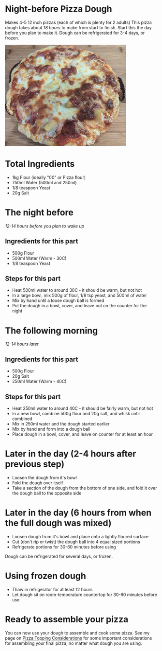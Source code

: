 # Night-before Pizza Dough
Makes 4-5 12 inch pizzas (each of which is plenty for 2 adults)
This pizza dough takes about *18 hours* to make from start to finish. Start this the day before you plan to make it.
Dough can be refrigerated for 3-4 days, or frozen.

![Pizza Photo](/Images/pizza-after.png)

# Total Ingredients
- 1kg Flour (ideally "00" or Pizza flour)
- 750ml Water (500ml and 250ml)
- 1/8 teaspoon Yeast
- 20g Salt

# The night before 
*12-14 hours before you plan to wake up*

## Ingredients for this part
 - 500g Flour
 - 500ml Water (Warm - 30C)
 - 1/8 teaspoon Yeast

## Steps for this part
 - Heat 500ml water to around 30C - it should be warm, but not hot
 - In a large bowl, mix 500g of flour, 1/8 tsp yeast, and 500ml of water
 - Mix by hand until a loose dough ball is formed
 - Put the dough in a bowl, cover, and leave out on the counter for the night

# The following morning 
 *12-14 hours later*

## Ingredients for this part
 - 500g Flour
 - 20g Salt
 - 250ml Water (Warm - 40C)

## Steps for this part
  - Heat 250ml water to around 40C - it should be fairly warm, but not hot
  - In a new bowl, combine 500g flour and 20g salt, and whisk until combined
  - Mix in 250ml water and the dough started earlier
  - Mix by hand and form into a dough ball
  - Place dough in a bowl, cover, and leave on counter for at least an hour

# Later in the day (2-4 hours after previous step)
 - Loosen the dough from it's bowl
 - Fold the dough over itself
  - Take a section of the dough from the bottom of one side, and fold it over the dough ball to the opposite side

# Later in the day (6 hours from when the full dough was mixed)
 - Loosen dough from it's bowl and place onto a lightly floured surface
 - Cut (don't rip or twist) the dough ball into 4 equal sized portions
 - Refrigerate portions for 30-60 minutes before using

Dough can be refrigerated for several days, or frozen.

# Using frozen dough
 - Thaw in refrigerator for at least 12 hours
 - Let dough sit on room-temperature countertop for 30-60 minutes before use

# Ready to assemble your pizza
You can now use your dough to assemble and cook some pizza. See my page on [Pizza Topping Considerations](/Pizza/Pizza-Topping-Considerations.md) for some important considerations for assembling your final pizza, no matter what dough you are using.